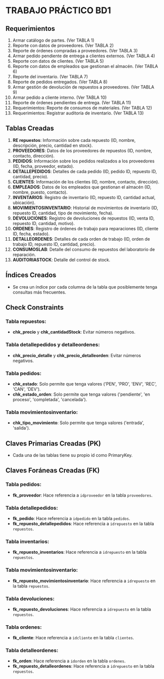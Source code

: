 # TRABAJO PRÁCTICO BD1

## Requerimientos
1. Armar catálogo de partes. (Ver TABLA 1)
2. Reporte con datos de proveedores. (Ver TABLA 2)
3. Reporte de órdenes compradas a proveedores. (Ver TABLA 3)
4. Armar pedido pendiente de entrega a clientes externos. (Ver TABLA 4)
5. Reporte con datos de clientes. (Ver TABLA 5)
6. Reporte con datos de empleados que gestionan el almacén. (Ver TABLA 6)
7. Reporte del inventario. (Ver TABLA 7)
8. Reporte de pedidos entregados. (Ver TABLA 8)
9. Armar gestión de devolución de repuestos a proveedores. (Ver TABLA 9)
10. Armar pedido a cliente interno. (Ver TABLA 10)
11. Reporte de órdenes pendientes de entrega. (Ver TABLA 11)
12. Requerimientos: Reporte de consumos de materiales. (Ver TABLA 12)
13. Requerimientos: Registrar auditoría de inventario. (Ver TABLA 13)

## Tablas Creadas
1. **RE repuestos**: Información sobre cada repuesto (ID, nombre, descripción, precio, cantidad en stock).
2. **PROVEEDORES**: Datos de los proveedores de repuestos (ID, nombre, contacto, dirección).
3. **PEDIDOS**: Información sobre los pedidos realizados a los proveedores (ID, fecha, proveedor, estado).
4. **DETALLEPEDIDOS**: Detalles de cada pedido (ID, pedido ID, repuesto ID, cantidad, precio).
5. **CLIENTES**: Información de los clientes (ID, nombre, contacto, dirección).
6. **EMPLEADOS**: Datos de los empleados que gestionan el almacén (ID, nombre, puesto, contacto).
7. **INVENTARIOS**: Registro de inventario (ID, repuesto ID, cantidad actual, ubicación).
8. **MOVIMIENTOSINVENTARIO**: Historial de movimientos de inventario (ID, repuesto ID, cantidad, tipo de movimiento, fecha).
9. **DEVOLUCIONES**: Registro de devoluciones de repuestos (ID, venta ID, repuesto ID, cantidad, motivo).
10. **ORDENES**: Registro de órdenes de trabajo para reparaciones (ID, cliente ID, fecha, estado).
11. **DETALLEORDENES**: Detalles de cada orden de trabajo (ID, orden de trabajo ID, repuesto ID, cantidad, precio).
12. **CONSUMOSLAB**: Detalle del consumo de repuestos del laboratorio de reparación.
13. **AUDITORIASTOCK**: Detalle del control de stock.

## Índices Creados
- Se crea un índice por cada columna de la tabla que posiblemente tenga consultas más frecuentes.

## Check Constraints
### Tabla repuestos:
- **chk_precio** y **chk_cantidadStock**: Evitar números negativos.

### Tabla detallepedidos y detalleordenes:
- **chk_precio_detalle** y **chk_precio_detalleorden**: Evitar números negativos.

### Tabla pedidos:
- **chk_estado**: Solo permite que tenga valores ('PEN', 'PRO', 'ENV', 'REC', 'CAN', 'DEV').
- **chk_estado_orden**: Solo permite que tenga valores ('pendiente', 'en proceso', 'completada', 'cancelada').

### Tabla movimientosinventario:
- **chk_tipo_movimiento**: Solo permite que tenga valores ('entrada', 'salida').

## Claves Primarias Creadas (PK)
- Cada una de las tablas tiene su propio id como PrimaryKey.

## Claves Foráneas Creadas (FK)
### Tabla pedidos:
- **fk_proveedor**: Hace referencia a `idproveedor` en la tabla `proveedores`.

### Tabla detallepedidos:
- **fk_pedido**: Hace referencia a `idpedido` en la tabla `pedidos`.
- **fk_repuesto_detallepedidos**: Hace referencia a `idrepuesto` en la tabla `repuestos`.

### Tabla inventarios:
- **fk_repuesto_inventarios**: Hace referencia a `idrepuesto` en la tabla `repuestos`.

### Tabla movimientosinventario:
- **fk_repuesto_movimientosinventario**: Hace referencia a `idrepuesto` en la tabla `repuestos`.

### Tabla devoluciones:
- **fk_repuesto_devoluciones**: Hace referencia a `idrepuesto` en la tabla `repuestos`.

### Tabla ordenes:
- **fk_cliente**: Hace referencia a `idcliente` en la tabla `clientes`.

### Tabla detalleordenes:
- **fk_orden**: Hace referencia a `idorden` en la tabla `ordenes`.
- **fk_repuesto_detalleordenes**: Hace referencia a `idrepuesto` en la tabla `repuestos`.
